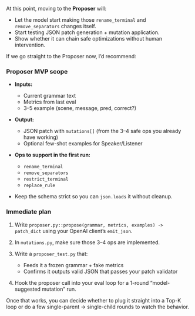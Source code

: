 At this point, moving to the **Proposer** will:

- Let the model start making those `rename_terminal` and `remove_separators` changes itself.
- Start testing JSON patch generation + mutation application.
- Show whether it can chain safe optimizations without human intervention.

If we go straight to the Proposer now, I’d recommend:

### Proposer MVP scope

- **Inputs:**

  - Current grammar text
  - Metrics from last eval
  - 3–5 example (scene, message, pred, correct?)

- **Output:**

  - JSON patch with `mutations[]` (from the 3–4 safe ops you already have working)
  - Optional few-shot examples for Speaker/Listener

- **Ops to support in the first run:**

  - `rename_terminal`
  - `remove_separators`
  - `restrict_terminal`
  - `replace_rule`

- Keep the schema strict so you can `json.loads` it without cleanup.

### Immediate plan

1. Write `proposer.py::propose(grammar, metrics, examples) -> patch_dict` using your OpenAI client’s `emit_json`.
2. In `mutations.py`, make sure those 3–4 ops are implemented.
3. Write a `proposer_test.py` that:

   - Feeds it a frozen grammar + fake metrics
   - Confirms it outputs valid JSON that passes your patch validator

4. Hook the proposer call into your eval loop for a 1-round “model-suggested mutation” run.

Once that works, you can decide whether to plug it straight into a Top-K loop or do a few single-parent → single-child rounds to watch the behavior.
